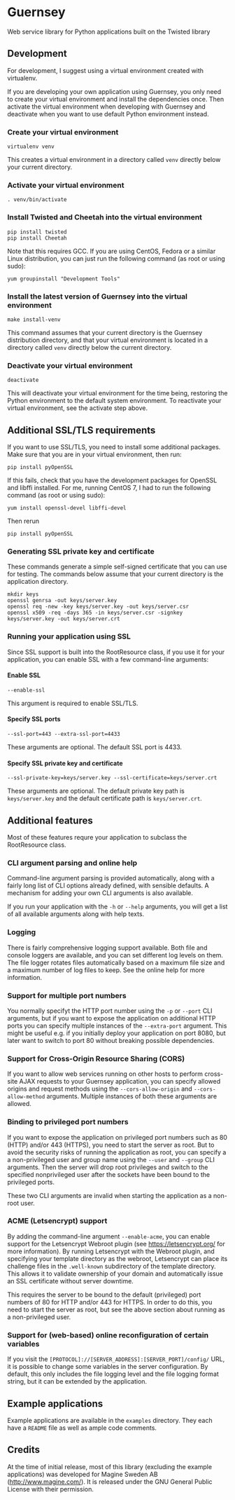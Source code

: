 <!--
    Guernsey - Library to simplify creating REST web services using Python and Twisted
    Copyright (C) 2016 Ingemar Nilsson

    This program is free software: you can redistribute it and/or modify
    it under the terms of the GNU General Public License as published by
    the Free Software Foundation, either version 3 of the License, or
    (at your option) any later version.

    This program is distributed in the hope that it will be useful,
    but WITHOUT ANY WARRANTY; without even the implied warranty of
    MERCHANTABILITY or FITNESS FOR A PARTICULAR PURPOSE.  See the
    GNU General Public License for more details.

    You should have received a copy of the GNU General Public License
    along with this program.  If not, see <http://www.gnu.org/licenses/>.
-->

# Guernsey

Web service library for Python applications built on the Twisted library

## Development

For development, I suggest using a virtual environment created with
virtualenv.

If you are developing your own application using Guernsey, you only
need to create your virtual environment and install the dependencies
once. Then activate the virtual environment when developing with
Guernsey and deactivate when you want to use default Python
environment instead.

### Create your virtual environment

```
virtualenv venv
```

This creates a virtual environment in a directory called `venv`
directly below your current directory.

### Activate your virtual environment

```
. venv/bin/activate
```

### Install Twisted and Cheetah into the virtual environment

```
pip install twisted
pip install Cheetah
```

Note that this requires GCC. If you are using CentOS, Fedora or a
similar Linux distribution, you can just run the following command (as
root or using sudo):

```
yum groupinstall "Development Tools"
```

### Install the latest version of Guernsey into the virtual environment

```
make install-venv
```

This command assumes that your current directory is the Guernsey
distribution directory, and that your virtual environment is located
in a directory called `venv` directly below the current directory.

### Deactivate your virtual environment

```
deactivate
```

This will deactivate your virtual environment for the time being,
restoring the Python environment to the default system environment. To
reactivate your virtual environment, see the activate step above.

## Additional SSL/TLS requirements

If you want to use SSL/TLS, you need to install some additional
packages. Make sure that you are in your virtual environment, then
run:

```
pip install pyOpenSSL
```

If this fails, check that you have the development packages for
OpenSSL and libffi installed. For me, running CentOS 7, I had to run
the following command (as root or using sudo):

```
yum install openssl-devel libffi-devel
```

Then rerun

```
pip install pyOpenSSL
```

### Generating SSL private key and certificate

These commands generate a simple self-signed certificate that you can
use for testing. The commands below assume that your current directory
is the application directory.

```
mkdir keys
openssl genrsa -out keys/server.key
openssl req -new -key keys/server.key -out keys/server.csr
openssl x509 -req -days 365 -in keys/server.csr -signkey keys/server.key -out keys/server.crt
```

### Running your application using SSL

Since SSL support is built into the RootResource class, if you use it
for your application, you can enable SSL with a few command-line
arguments:

#### Enable SSL

```
--enable-ssl 
```

This argument is required to enable SSL/TLS.

#### Specify SSL ports

```
--ssl-port=443 --extra-ssl-port=4433
```

These arguments are optional. The default SSL port is 4433.

#### Specify SSL private key and certificate

```
--ssl-private-key=keys/server.key --ssl-certificate=keys/server.crt
```

These arguments are optional. The default private key path is
`keys/server.key` and the default certificate path is
`keys/server.crt`.

## Additional features

Most of these features requre your application to subclass the
RootResource class.

### CLI argument parsing and online help

Command-line argument parsing is provided automatically, along with a
fairly long list of CLI options already defined, with sensible
defaults. A mechanism for adding your own CLI arguments is also
available.

If you run your application with the `-h` or `--help` arguments, you
will get a list of all available arguments along with help texts.

### Logging

There is fairly comprehensive logging support available. Both file and
console loggers are available, and you can set different log levels on
them. The file logger rotates files automatically based on a maximum
file size and a maximum number of log files to keep. See the online
help for more information.

### Support for multiple port numbers

You normally specifyt the HTTP port number using the `-p` or `--port`
CLI arguments, but if you want to expose the application on additional
HTTP ports you can specify multiple instances of the `--extra-port`
argument. This might be useful e.g. if you initially deploy your
application on port 8080, but later want to switch to port 80 without
breaking possible dependencies.

### Support for Cross-Origin Resource Sharing (CORS)

If you want to allow web services running on other hosts to perform
cross-site AJAX requests to your Guernsey application, you can specify
allowed origins and request methods using the `--cors-allow-origin`
and `--cors-allow-method` arguments. Multiple instances of both these
arguments are allowed.

### Binding to privileged port numbers

If you want to expose the application on privileged port numbers such
as 80 (HTTP) and/or 443 (HTTPS), you need to start the server as
root. But to avoid the security risks of running the application as
root, you can specify a a non-privileged user and group name using the
`--user` and `--group` CLI arguments. Then the server will drop root
privileges and switch to the specified nonprivileged user after the
sockets have been bound to the privileged ports.

These two CLI arguments are invalid when starting the application as a
non-root user.

### ACME (Letsencrypt) support

By adding the command-line argument `--enable-acme`, you can enable
support for the Letsencrypt Webroot plugin (see
https://letsencrypt.org/ for more information). By running Letsencrypt
with the Webroot plugin, and specifying your template directory as the
webroot, Letsencrypt can place its challenge files in the
`.well-known` subdirectory of the template directory. This allows it
to validate ownership of your domain and automatically issue an SSL
certificate without server downtime.

This requires the server to be bound to the default (privileged) port
numbers of 80 for HTTP and/or 443 for HTTPS. In order to do this, you
need to start the server as root, but see the above section about
running as a non-privileged user.

### Support for (web-based) online reconfiguration of certain variables

If you visit the `[PROTOCOL]://[SERVER_ADDRESS]:[SERVER_PORT]/config/`
URL, it is possible to change some variables in the server
configuration. By default, this only includes the file logging level
and the file logging format string, but it can be extended by the
application.

## Example applications

Example applications are available in the `examples` directory. They
each have a `README` file as well as ample code comments.

## Credits

At the time of initial release, most of this library (excluding the
example applications) was developed for Magine Sweden AB
(http://www.magine.com/). It is released under the GNU General Public
License with their permission.
